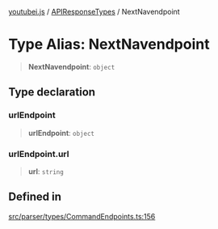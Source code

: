[youtubei.js](../../../README.md) / [APIResponseTypes](../README.md) / NextNavendpoint

# Type Alias: NextNavendpoint

> **NextNavendpoint**: `object`

## Type declaration

### urlEndpoint

> **urlEndpoint**: `object`

### urlEndpoint.url

> **url**: `string`

## Defined in

[src/parser/types/CommandEndpoints.ts:156](https://github.com/LuanRT/YouTube.js/blob/4729016fb98e7045ee4043857be7eef780c01e35/src/parser/types/CommandEndpoints.ts#L156)
